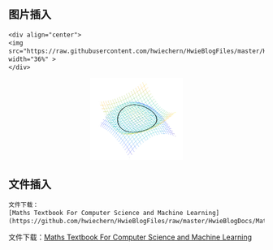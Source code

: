
## 图片插入

```
<div align="center">
<img src="https://raw.githubusercontent.com/hwiechern/HwieBlogFiles/master/HwieBlogPics/surface_join_curve.png" width="36%" >
</div>
```

<div align="center"> <img src="https://raw.githubusercontent.com/hwiechern/HwieBlogFiles/master/HwieBlogPics/surface_join_curve.png" width="36%" >
</div>

## 文件插入

```
文件下载：
[Maths Textbook For Computer Science and Machine Learning](https://github.com/hwiechern/HwieBlogFiles/raw/master/HwieBlogDocs/Maths_For_Computer_Science_and_Machine_Learning.pdf)
```

文件下载：[Maths Textbook For Computer Science and Machine Learning](https://github.com/hwiechern/HwieBlogFiles/raw/master/HwieBlogDocs/Maths_For_Computer_Science_and_Machine_Learning.pdf)


